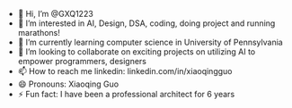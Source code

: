 - 👋 Hi, I’m @GXQ1223
- 👀 I’m interested in AI, Design, DSA, coding, doing project and running marathons!
- 🌱 I’m currently learning computer science in University of Pennsylvania
- 💞️ I’m looking to collaborate on exciting projects on utilizing AI to empower programmers, designers
- 📫 How to reach me linkedin: linkedin.com/in/xiaoqingguo
- 😄 Pronouns: Xiaoqing Guo
- ⚡ Fun fact: I have been a professional architect for 6 years

<!---
GXQ1223/GXQ1223 is a ✨ special ✨ repository because its `README.md` (this file) appears on your GitHub profile.
You can click the Preview link to take a look at your changes.
--->
